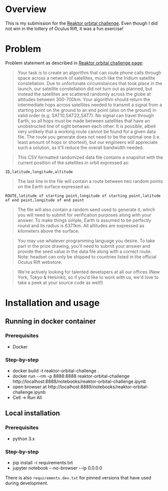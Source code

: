# Overview

This is my submission for the [Reaktor orbital challenge](https://reaktor.com/orbital-challenge/). Even though I did not win in the lottery of Oculus Rift, it was a fun exercise!

# Problem

Problem statement as described in [Reaktor orbital challenge page](https://reaktor.com/orbital-challenge/):

> Your task is to create an algorithm that can route phone calls through space across a network of satellites, much like the Iridium satellite constellation. Due to unfortunate circumstances that took place in the launch, our satellite constellation did not turn out as planned, but instead the satellites are scattered randomly across the globe at altitudes between 300-700km. Your algorithm should return the intermediate hops across satellites needed to transmit a signal from a starting point on the ground to an end point (also on the ground) in valid order (e.g. SAT10,SAT22,SAT7). No signal can travel through Earth, so all hops must be made between satellites that have an unobstructed line of sight between each other. It is possible, albeit very unlikely that a working route cannot be found for a given data file. The route you generate does not need to be the optimal one (i.e. least amount of hops or shortest), but our engineers will appreciate such a solution, as it'll reduce the overall bandwidth needed.

> This CSV formatted randomized data file contains a snapshot with the current position of the satellites in orbit expressed as:

```
ID,latitude,longitude,altitude
```

> The last line in the file will contain a route between two random points on the Earth surface expressed as:

```
ROUTE,latitude of starting point,longitude of starting point,latitude of end point,longitude of end point
```

> The file will also contain a random seed used to generate it, which you will need to submit for verification purposes along with your answer. To make things simple, Earth is assumed to be perfectly round and its radius is 6371km. All altitudes are expressed as kilometers above the surface.

> You may use whatever programming language you desire. To take part in the prize drawing, you'll need to submit your answer and provide the seed value in the data file along with a correct route. Note: headset can only be shipped to countries listed in the official Oculus Rift webstore.

> We're actively looking for talented developers at all our offices (New York, Tokyo & Helsinki), so if you'd like to work with us, we'd love to take a peek at your source code as well!)

# Installation and usage

## Running in docker container

### Prerequisites

- Docker

### Step-by-step

- docker build -t reaktor-orbital-challenge .
- docker run --rm -p 8888:8888 reaktor-orbital-challenge
http://localhost:8888/notebooks/reaktor-orbital-challenge.ipynb
- open browser at http://localhost:8889/notebooks/reaktor-orbital-challenge.ipynb
- Cell -> Run All

## Local installation

### Prerequisites

- python 3.x

### Step-by-step

- pip install -r requirements.txt
- jupyter notebook --no-browser --ip 0.0.0.0

There is also `requirements.dev.txt` for pinned versions that have used during development.

